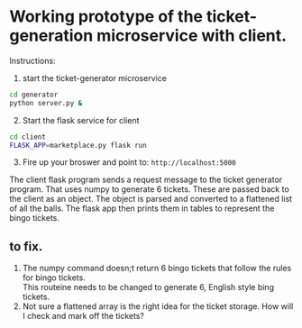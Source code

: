 # Working prototype of the ticket-generation microservice with client.
Instructions:
1. start the ticket-generator microservice
```bash
cd generator
python server.py &
```
2. Start the flask service for client
```bash
cd client
FLASK_APP=marketplace.py flask run
```
3. Fire up your broswer and point to: ```http://localhost:5000```

The client flask program sends a request message to the ticket generator program.  That uses numpy to generate 6
tickets.  These are passed back to the client as an object.  The object is parsed and converted to a flattened list of all the balls.  The flask app then prints them in tables to represent the bingo tickets.

## to fix.
1. The numpy command doesn;t return 6 bingo tickets that follow the rules for bingo tickets.  
This routeine needs to be changed to generate 6, English style bing tickets.
2. Not sure a flattened array is the right idea for the ticket storage.
How will I check and mark off the tickets?


